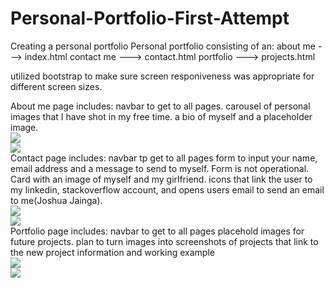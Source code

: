# Personal-Portfolio-First-Attempt

Creating a personal portfolio 
Personal portfolio consisting of an:
about me ---> index.html
contact me ---> contact.html
portfolio ---> projects.html

utilized bootstrap to make sure screen responiveness was appropriate for different screen sizes.

About me page includes:
    navbar to get to all pages.
    carousel of personal images that I have shot in my free time.
    a bio of myself and a placeholder image.
<br>
<img src="images/About-me.PNG"> <br> <img src="images/About-me-2.PNG">
<br>
Contact page includes:
    navbar tp get to all pages
    form to input your name, email address and a message to send to myself. Form is not operational.
    Card with an image of myself and my girlfriend.
    icons that link the user to my linkedin, stackoverflow account, and opens users email to send an email to me(Joshua Jainga).
<br>
<img src="images/Contact.PNG"> <br> <img src="images/Contact-2.PNG">
<br>
Portfolio page includes:
    navbar to get to all pages
    placehold images for future projects.
    plan to turn images into screenshots of projects that link to the new project information and working example
<br>
<img src="images/Portfolio.PNG"> <br> <img src="images/Portfolio-2.PNG">